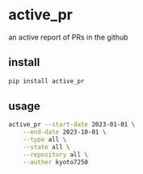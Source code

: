# active_pr
an active report of PRs in the github



## install
```bash
pip install active_pr
```


## usage
```bash
active_pr --start-date 2023-01-01 \
    --end-date 2023-10-01 \
    --type all \
    --state all \
    --repository all \
    --auther kyoto7250
```
